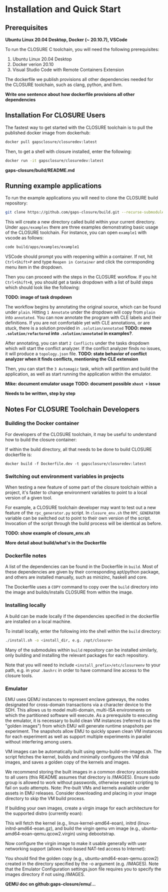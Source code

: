 # Installation and Quick Start 

## Prerequisites

**Ubuntu Linux 20.04 Desktop, Docker (~ 20.10.7), VSCode**

To run the CLOSURE C toolchain, you will need the following prerequisites:

1. Ubuntu Linux 20.04 Desktop
2. Docker verion 20.10 
3. Visual Studio Code with Remote Containers Extension

The dockerfile we publish provisions all other dependencies needed for  
the CLOSURE toolchain, such as clang, python, and llvm.

**Write one sentence about how dockerfile provisions all other dependencies** 

## Installation For CLOSURE Users
The fastest way to get started with the CLOSURE toolchain
is to pull the published docker image from dockerhub:

```bash
docker pull gapsclosure/closuredev:latest
```

Then, to get a shell with closure installed, enter the following:

```bash
docker run -it gapsclosure/closuredev:latest 
```

**gaps-closure/build/README.md**

## Running example applications

To run the example applications you will need to clone the
CLOSURE build repository:

```bash
git clone https://github.com/gaps-closure/build.git --recurse-submodules
```

This will create a new directory called build within your current directory.
Under `apps/examples` there are three examples demonstrating basic usage of
the CLOSURE toolchain. For instance, you can open `example1` with vscode as follows:

```bash
code build/apps/examples/example1
```

VSCode should prompt you with reopening within a container. If not, hit `Ctrl+Shift+P`
and type `Reopen in Container` and click the corresponding menu item in the dropdown.

Then you can proceed with the steps in the CLOSURE workflow. If you hit `Ctrl+Shift+B`,
you should get a tasks dropdown with a list of build steps which should look like the following:

**TODO: image of task dropdown**

The workflow begins by annotating the original source, which can be found under `plain`.
Hitting `1 Annotate` under the dropdown will copy from `plain` into `annotated`. You can
now annotate the program with CLE labels and their definitions. If you are not comfortable
yet with CLE annotations, or are stuck, there is a solution provided in `.solution/annotated` 
**TODO: move `.solution/refactored` into `.solution/annotated` in examples?**. 

After annotating, you can start `2 Conflicts` under the tasks dropdown which will start the conflict analyzer. If the conflict analyzer finds no issues, it will produce a `topology.json` file.
**TODO: state behavior of conflict analyzer when it finds conflicts, mentioning the CLE extension**

Then, you can start the `3 Automagic` task, which will partition and build the application, as well
as start running the application within the emulator.

**Mike: document emulator usage**
**TODO: document possible `xhost +` issue**

**Needs to be written, step by step**

## Notes For CLOSURE Toolchain Developers

### Building the Docker container

For developers of the CLOSURE toolchain, it may be useful to
understand how to build the closure container:

If within the build directory, all that needs to be done to build
CLOSURE dockerfile is:

```
docker build -f Dockerfile.dev -t gapsclosure/closuredev:latest
```

### Switching out environment variables in projects

When testing a new feature of some part of the closure toolchain
within a project, it's faster to change environment variables to point
to a local version of a given tool.

For example, a CLOSURE toolchain developer may want to test out a new feature
of the `rpc_generator.py` script. In `closure_env.sh` the `RPC_GENERATOR`
variable can be switched out to point to their own version of the script. Invocation of
the script through the build process will be identical as before.

**TODO: show example of closure_env.sh**

**More detail about build/what's in the Dockerfile**

### Dockerfile notes

A list of the dependencies can be found in the Dockerfile in `build`.
Most of these dependencies are given by their corresponding apt/python package,
and others are installed manually, such as minizinc, haskell and core.

The Dockerfile uses a `COPY` command to copy over the `build` directory
into the image and builds/installs CLOSURE from within the image. 

### Installing locally

A build can be made locally if the dependencies specified in the dockerfile
are installed on a local machine. 

To install locally, enter the following into the shell within the `build` directory:

```bash
./install.sh -o <install_dir, e.g. /opt/closure>
```

Many of the submodules within `build` repository can be installed similarly, only building
and installing the relevant packages for each repository.

Note that you will need to include `<install_prefix>/etc/closureenv` to your path,
e.g. in your `.bashrc` in order to have command line access to the closure tools.

### Emulator  

EMU uses QEMU instances to represent enclave gateways, the nodes designated for cross-domain transactions via a character device to the SDH. This allows us to model multi-domain, multi-ISA environments on which the partitioned software will execute. As a prerequisite to executing the emulator, it is necessary to build clean VM instances (referred to as the "golden images") from which EMU will generate runtime snapshots per experiment. The snapshots allow EMU to quickly spawn clean VM instances for each experiment as well as support multiple experiments in parallel without interfering among users.

VM images can be automatically built using qemu-build-vm-images.sh. The script fetches the kernel, builds and minimally configures the VM disk images, and saves a golden copy of the kernels and images.

We recommend storing the built images in a common directory accessible to all users (this README assumes that directory is /IMAGES). Ensure sudo group is allowed to work without passwords, otherwise expect scripting to fail on sudo attempts. Note: Pre-built VMs and kernels available under assets in EMU releases. Consider downloading and placing in your image directory to skip the VM build process.

If building your own images, create a virgin image for each architecture for the supported distro (currently eoan):

This will fetch the kernel (e.g., linux-kernel-amd64-eoan), initrd (linux-initrd-amd64-eoan.gz), and build the virgin qemu vm image (e.g., ubuntu-amd64-eoan-qemu.qcow2.virgin) using debootstrap.

Now configure the virgin image to make it usable generally with user networking support (allows host-based NAT-ted access to Internet):

You should find the golden copy (e.g., ubuntu-amd64-eoan-qemu.qcow2) created in the directory specified by the -o argument (e.g. /IMAGES). Note that the Emulator Configuration settings.json file requires you to specify the images directory if not using /IMAGES.

**QEMU doc on github:gaps-closure/emu/...**
